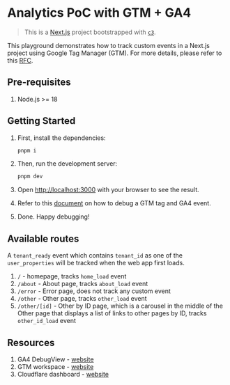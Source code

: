 # Analytics PoC with GTM + GA4

> This is a [Next.js](https://nextjs.org/) project bootstrapped with [`c3`](https://developers.cloudflare.com/pages/get-started/c3).

This playground demonstrates how to track custom events in a Next.js project using Google Tag Manager (GTM). For more details, please refer to this [RFC](https://www.notion.so/kaligo/RC-FE-GA4-Custom-events-615aac60186e45a38434d4a0529f17e8#a89c1afc110b40c5b4d44467f4070ecd).


## Pre-requisites

1. Node.js >= 18


## Getting Started

1. First, install the dependencies:

   ```bash
   pnpm i
   ```

1. Then, run the development server:

   ```bash
   pnpm dev
   ```

1. Open [http://localhost:3000](http://localhost:3000) with your browser to see the result.
2. Refer to this [document](https://www.notion.so/kaligo/RC-FE-GA4-Custom-events-615aac60186e45a38434d4a0529f17e8?pvs=4#6171bf73f9644180b42f7278eed6234a) on how to debug a GTM tag and GA4 event.
3. Done. Happy debugging!

## Available routes

A `tenant_ready` event which contains `tenant_id` as one of the `user_properties` will be tracked when the web app first loads.

1. `/` - homepage, tracks `home_load` event
2. `/about` - About page, tracks `about_load` event
3. `/error` - Error page, does not track any custom event
4. `/other` - Other page, tracks `other_load` event
5. `/other/[id]` - Other by ID page, which is a carousel in the middle of the Other page that displays a list of links to other pages by ID, tracks `other_id_load` event


## Resources

1. GA4 DebugView - [website](https://analytics.google.com/analytics/web/?authuser=0#/a309619017p436047289/admin/debugview/overview)
2. GTM workspace - [website](https://tagmanager.google.com/#/container/accounts/6225892529/containers/182315796/workspaces/2)
3. Cloudflare dashboard - [website](https://dash.cloudflare.com/1600747487220220511bac21d498549a/pages/view/poc-gtm-ga4)
